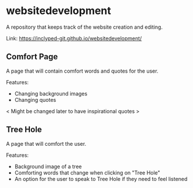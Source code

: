 # websitedevelopment
A repository that keeps track of the website creation and editing.

Link: https://inclyped-git.github.io/websitedevelopment/


## Comfort Page

A page that will contain comfort words and quotes for the user. 

Features:
- Changing background images
- Changing quotes

< Might be changed later to have inspirational quotes >


## Tree Hole

A page that will comfort the user.

Features:
- Background image of a tree
- Comforting words that change when clicking on "Tree Hole"
- An option for the user to speak to Tree Hole if they need to feel listened
